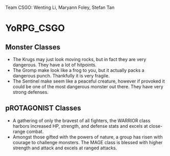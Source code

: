 Team CSGO: Wenting Li, Maryann Foley, Stefan Tan
# YoRPG_CSGO
## Monster Classes
* The Krugs may just look moving rocks, but in fact they are very dangerous. They have a lot of hitpoints.
* The Gromp make look like a frog to you, but it actually packs a dangerous punch. Thankfully it is very fragile.
* The Sentinel make seem like a peaceful creature, however if provoked it could be one of the most dangerous monster out there.
They have very strong defenses.

## pROTAGONIST Classes
* A gathering of only the bravest of all fighters, the WARRIOR class harbors increased HP, strength, and defense stats and excels at close-range combat.
* Amongst those gifted with the powers of nature, a group has risen with courage to challenge monsters. The MAGE class is blessed with higher strength and attack and excels at ranged attacks.
